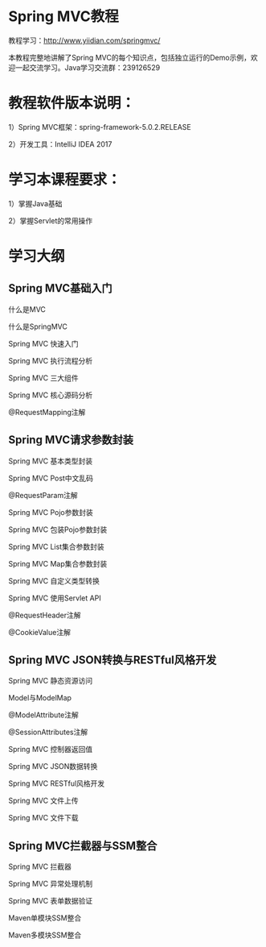 # Spring MVC教程
教程学习：http://www.yiidian.com/springmvc/

本教程完整地讲解了Spring MVC的每个知识点，包括独立运行的Demo示例，欢迎一起交流学习。Java学习交流群：239126529

# 教程软件版本说明：

1）Spring MVC框架：spring-framework-5.0.2.RELEASE

2）开发工具：IntelliJ IDEA 2017

# 学习本课程要求：

1）掌握Java基础

2）掌握Servlet的常用操作

# 学习大纲

## Spring MVC基础入门

什么是MVC

什么是SpringMVC

Spring MVC 快速入门

Spring MVC 执行流程分析

Spring MVC 三大组件

Spring MVC 核心源码分析

@RequestMapping注解

## Spring MVC请求参数封装

Spring MVC 基本类型封装

Spring MVC Post中文乱码

@RequestParam注解

Spring MVC Pojo参数封装

Spring MVC 包装Pojo参数封装

Spring MVC List集合参数封装

Spring MVC Map集合参数封装

Spring MVC 自定义类型转换

Spring MVC 使用Servlet API

@RequestHeader注解

@CookieValue注解

## Spring MVC JSON转换与RESTful风格开发

Spring MVC 静态资源访问

Model与ModelMap

@ModelAttribute注解

@SessionAttributes注解

Spring MVC 控制器返回值

Spring MVC JSON数据转换

Spring MVC RESTful风格开发

Spring MVC 文件上传

Spring MVC 文件下载

## Spring MVC拦截器与SSM整合

Spring MVC 拦截器

Spring MVC 异常处理机制

Spring MVC 表单数据验证

Maven单模块SSM整合

Maven多模块SSM整合
